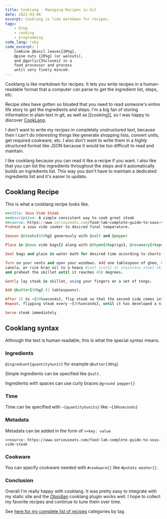 ```yaml
---
title: Cooklang - Managing Recipes in Git
date: 2022-03-06
excerpt: Cooklang is like markdown for recipes.
tags:
    - blog
    - cooking
    - programming
code_lang: ruby
code_excerpt: |
    Combine @basil leaves{20%g}, 
    @pine nuts {20%g} (or walnuts),
    and @garlic{3%cloves} in a 
    food processor and process 
    until very finely minced.
---
```

Cooklang is like markdown for recipes. It lets you write recipes in a human-readable format that a computer can parse to get the ingredient list, steps, etc.

Recipe sites have gotten so bloated that you need to read someone's entire life story to get the ingredients and steps. I'm a big fan of storing information in plain text in git, as well as [[cooking]], so I was happy to discover [CookLang](https://cooklang.org/).

I don't want to write my recipes in completely unstructured text, because then I can't do interesting things like generate shopping lists, convert units, get required cookware, etc. I also don't want to write them in a highly structured format like JSON because it would be too difficult to read and maintain.

I like cooklang because you can read it like a recipe if you want. I also like that you can list the ingredients throughout the steps and it automatically builds an ingredients list. This way you don't have to maintain a dedicated ingredients list and it's easier to update.

## Cooklang Recipe

This is what a cooklang recipe looks like.

``` ruby
>>title: Sous Vide Steak
>>description: A simple consistent way to cook great steak
>>source: https://www.seriouseats.com/food-lab-complete-guide-to-sous-vide-steak
Preheat a sous vide cooker to desired final temperature.

Season @steaks{450%g} generously with @salt and @pepper

Place in @sous vide bags{} along with @thyme{4%sprigs}, @rosemary{4%sprigs}, @garlic{4%cloves}, and @shallots{2%thinly sliced} and distribute evenly. 

Seal bags and place in water bath for desired time according to charts.

Turn on your vents and open your windows. Add one tablespoon of ghee, vegetable, 
canola, or rice bran oil to a heavy #cast iron{} or stainless steel skillet 
and preheat the skillet until it reaches 450 degrees.

Gently lay steak in skillet, using your fingers or a set of tongs. 

Add @butter{30%g} (2 tablespoons).

After 15 to ~{30%seconds}, flip steak so that the second side comes into contact with the pan.
Repeat, flipping steak every ~{30%seconds}, until it has developed a nice brown sear, about ~{1.5%minutes} total.

Serve steak immediately
```

## Cooklang syntax
Although the text is human readable, this is what the special syntax means.

### Ingredients

`@ingredient{quantity%unit}` for example `@butter{30%g}`

Simple ingredients can be specified like `@salt.`

Ingredients with spaces can use curly braces `@ground pepper{}`

### Time
Time can be specified with `~{quantity%units}` like `~{30%seconds}`

### Metadata
Metadata can be added in the form of `>>key: value`

`>>source: https://www.seriouseats.com/food-lab-complete-guide-to-sous-vide-steak`

### Cookware
You can specify cookware needed with `#cookware{}` like `#potato masher{}`.

### Conclusion
Overall I'm really happy with cooklang. It was pretty easy to integrate with my static site and the [Obsidian](https://obsidian.md/) cooklang plugin works well. I hope to collect my favorite recipes and continue to tune them over time.

See [here for my complete list of recipes](/recipes/) categories by tag.


